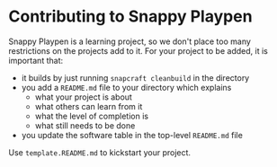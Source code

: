# Contributing to Snappy Playpen

Snappy Playpen is a learning project, so we don't place too many restrictions
on the projects add to it. For your project to be added, it is important that:

 - it builds by just running `snapcraft cleanbuild` in the directory
 - you add a `README.md` file to your directory which explains
   - what your project is about
   - what others can learn from it
   - what the level of completion is
   - what still needs to be done
 - you update the software table in the top-level `README.md` file

Use `template.README.md` to kickstart your project.
